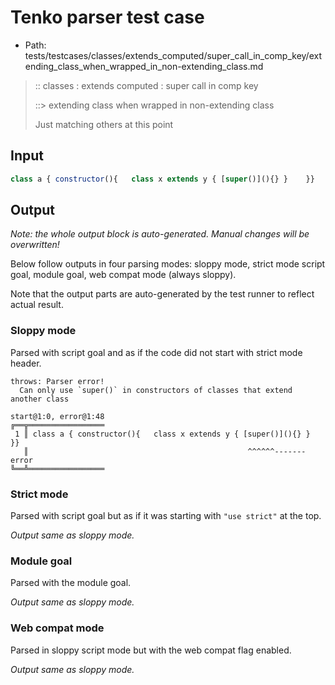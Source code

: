 # Tenko parser test case

- Path: tests/testcases/classes/extends_computed/super_call_in_comp_key/extending_class_when_wrapped_in_non-extending_class.md

> :: classes : extends computed : super call in comp key
>
> ::> extending class when wrapped in non-extending class
>
> Just matching others at this point

## Input

`````js
class a { constructor(){   class x extends y { [super()](){} }    }}
`````

## Output

_Note: the whole output block is auto-generated. Manual changes will be overwritten!_

Below follow outputs in four parsing modes: sloppy mode, strict mode script goal, module goal, web compat mode (always sloppy).

Note that the output parts are auto-generated by the test runner to reflect actual result.

### Sloppy mode

Parsed with script goal and as if the code did not start with strict mode header.

`````
throws: Parser error!
  Can only use `super()` in constructors of classes that extend another class

start@1:0, error@1:48
╔══╦═════════════════
 1 ║ class a { constructor(){   class x extends y { [super()](){} }    }}
   ║                                                 ^^^^^^------- error
╚══╩═════════════════

`````

### Strict mode

Parsed with script goal but as if it was starting with `"use strict"` at the top.

_Output same as sloppy mode._

### Module goal

Parsed with the module goal.

_Output same as sloppy mode._

### Web compat mode

Parsed in sloppy script mode but with the web compat flag enabled.

_Output same as sloppy mode._
